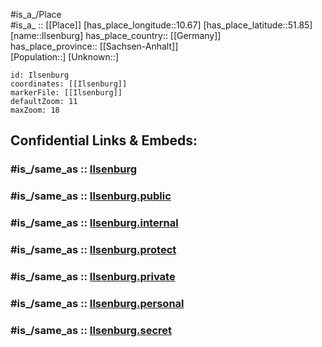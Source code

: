 ﻿---
confidential: public
isDeleted: false
location:
- 51.85
- 10.67
mapmarker: city
mapzoom:
- 7
- 12
SpocWebEntityId: 31102
tags:
- geo/City
type: City
---

#is_a_/Place  
#is_a_ :: [[Place]] 
[has_place_longitude::10.67] 
[has_place_latitude::51.85] 
[name::Ilsenburg] 
has_place_country:: [[Germany]]  
has_place_province:: [[Sachsen-Anhalt]]  
[Population::] 
[Unknown::] 


```leaflet
id: Ilsenburg
coordinates: [[Ilsenburg]] 
markerFile: [[Ilsenburg]] 
defaultZoom: 11 
maxZoom: 18
```


## Confidential Links & Embeds: 

### #is_/same_as :: [Ilsenburg](/_Standards/Earth/Continent/Europe/Europe~Central/Germany/Germany~East/Sachsen-Anhalt/counties~SA/Harz/cities~Harz/Ilsenburg~Harz/City/Ilsenburg.md) 

### #is_/same_as :: [Ilsenburg.public](/_public/Earth/Continent/Europe/Europe~Central/Germany/Germany~East/Sachsen-Anhalt/counties~SA/Harz/cities~Harz/Ilsenburg~Harz/City/Ilsenburg.public.md) 

### #is_/same_as :: [Ilsenburg.internal](/_internal/Earth/Continent/Europe/Europe~Central/Germany/Germany~East/Sachsen-Anhalt/counties~SA/Harz/cities~Harz/Ilsenburg~Harz/City/Ilsenburg.internal.md) 

### #is_/same_as :: [Ilsenburg.protect](/_protect/Earth/Continent/Europe/Europe~Central/Germany/Germany~East/Sachsen-Anhalt/counties~SA/Harz/cities~Harz/Ilsenburg~Harz/City/Ilsenburg.protect.md) 

### #is_/same_as :: [Ilsenburg.private](/_private/Earth/Continent/Europe/Europe~Central/Germany/Germany~East/Sachsen-Anhalt/counties~SA/Harz/cities~Harz/Ilsenburg~Harz/City/Ilsenburg.private.md) 

### #is_/same_as :: [Ilsenburg.personal](/_personal/Earth/Continent/Europe/Europe~Central/Germany/Germany~East/Sachsen-Anhalt/counties~SA/Harz/cities~Harz/Ilsenburg~Harz/City/Ilsenburg.personal.md) 

### #is_/same_as :: [Ilsenburg.secret](/_secret/Earth/Continent/Europe/Europe~Central/Germany/Germany~East/Sachsen-Anhalt/counties~SA/Harz/cities~Harz/Ilsenburg~Harz/City/Ilsenburg.secret.md)

